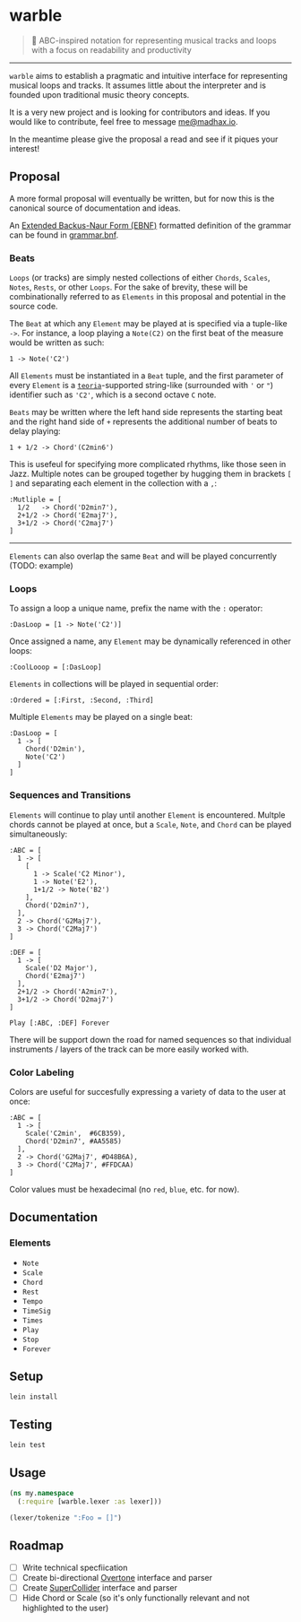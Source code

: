 # warble

> :musical_score: ABC-inspired notation for representing musical tracks and loops with a focus on readability and productivity

---

`warble` aims to establish a pragmatic and intuitive interface for representing musical loops and tracks. It assumes little about the interpreter and is founded upon traditional music theory concepts.

It is a very new project and is looking for contributors and ideas. If you would like to contribute, feel free to message me@madhax.io.

In the meantime please give the proposal a read and see if it piques your interest!

## Proposal

A more formal proposal will eventually be written, but for now this is the canonical source of documentation and ideas.

An [Extended Backus-Naur Form (EBNF)](https://en.wikipedia.org/wiki/Extended_Backus%E2%80%93Naur_Form) formatted definition of the grammar can be found in [grammar.bnf](https://github.com/slurmulon/warble/blob/master/grammar.bnf).

### Beats

`Loops` (or tracks) are simply nested collections of either `Chords`, `Scales`, `Notes`, `Rests`, or other `Loops`. For the sake of brevity, these will be combinationally referred to as `Elements` in this proposal and potential in the source code.

The `Beat` at which any `Element` may be played at is specified via a tuple-like `->`. For instance, a loop playing a `Note(C2)` on the first beat of the measure would be written as such:

```
1 -> Note('C2')
```

All `Elements` must be instantiated in a `Beat` tuple, and the first parameter of every `Element` is a [`teoria`](https://github.com/saebekassebil/teoria)-supported string-like (surrounded with `'` or `"`) identifier such as `'C2'`, which is a second octave `C` note.

`Beats` may be written where the left hand side represents the starting beat and the right hand side of `+` represents the additional number of beats to delay playing:

```
1 + 1/2 -> Chord'(C2min6')
```

This is usefeul for specifying more complicated rhythms, like those seen in Jazz.
Multiple notes can be grouped together by hugging them in brackets `[ ]` and separating each element in the collection with a `,`:

```
:Mutliple = [
  1/2   -> Chord('D2min7'),
  2+1/2 -> Chord('E2maj7'),
  3+1/2 -> Chord('C2maj7')
]
```

---

`Elements` can also overlap the same `Beat` and will be played concurrently (TODO: example)

### Loops


To assign a loop a unique name, prefix the name with the `:` operator:

```
:DasLoop = [1 -> Note('C2')]
```

Once assigned a name, any `Element` may be dynamically referenced in other loops:

```
:CoolLooop = [:DasLoop]
```

`Elements` in collections will be played in sequential order:

```
:Ordered = [:First, :Second, :Third]
```

Multiple `Elements` may be played on a single beat:

```
:DasLoop = [
  1 -> [
    Chord('D2min'),
    Note('C2')
  ]
]
```

### Sequences and Transitions

`Elements` will continue to play until another `Element` is encountered. Multple chords cannot be played at once, but a `Scale`, `Note`, and `Chord` can be played simultaneously:

```
:ABC = [
  1 -> [
    [
      1 -> Scale('C2 Minor'),
      1 -> Note('E2'),
      1+1/2 -> Note('B2')
    ],
    Chord('D2min7'),
  ],
  2 -> Chord('G2Maj7'),
  3 -> Chord('C2Maj7')
]

:DEF = [
  1 -> [
    Scale('D2 Major'),
    Chord('E2maj7')
  ],
  2+1/2 -> Chord('A2min7'),
  3+1/2 -> Chord('D2maj7')
]

Play [:ABC, :DEF] Forever
```

There will be support down the road for named sequences so that individual instruments / layers of the track can be more easily worked with.

### Color Labeling

Colors are useful for succesfully expressing a variety of data to the user at once:

```
:ABC = [
  1 -> [
    Scale('C2min',  #6CB359),
    Chord('D2min7', #AA5585)
  ],
  2 -> Chord('G2Maj7', #D48B6A),
  3 -> Chord('C2Maj7', #FFDCAA)
]
```

Color values must be hexadecimal (no `red`, `blue`, etc. for now).

## Documentation

### Elements

 - `Note`
 - `Scale`
 - `Chord`
 - `Rest`
 - `Tempo`
 - `TimeSig`
 - `Times`
 - `Play`
 - `Stop`
 - `Forever`

## Setup

`lein install`

## Testing

`lein test`

## Usage

```clojure
(ns my.namespace
  (:require [warble.lexer :as lexer]))

(lexer/tokenize ":Foo = []")

```

## Roadmap

 - [ ] Write technical specfiication
 - [ ] Create bi-directional [Overtone](https://github.com/overtone/overtone/) interface and parser
 - [ ] Create [SuperCollider](http://supercollider.github.io/) interface and parser
 - [ ] Hide Chord or Scale (so it's only functionally relevant and not highlighted to the user)
